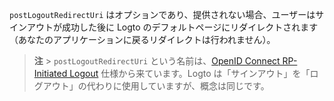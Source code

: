 `postLogoutRedirectUri` はオプションであり、提供されない場合、ユーザーはサインアウトが成功した後に Logto のデフォルトページにリダイレクトされます（あなたのアプリケーションに戻るリダイレクトは行われません）。

> **注** > `postLogoutRedirectUri` という名前は、[OpenID Connect RP-Initiated Logout](https://openid.net/specs/openid-connect-rpinitiated-1_0.html) 仕様から来ています。Logto は「サインアウト」を「ログアウト」の代わりに使用していますが、概念は同じです。
